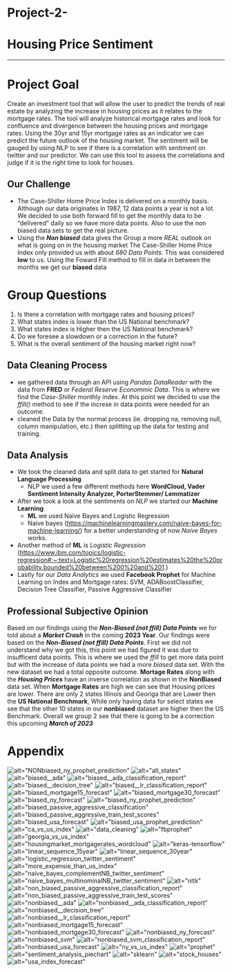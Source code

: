 # Project-2-
# Housing Price Sentiment
_________

# Project Goal 
Create an investment tool that will allow the user to predict the trends of real estate by analyzing the increase in housing prices as it relates to the mortgage rates. The tool will analyze historical mortgage rates and look for confluence and divergence between the housing prices and mortgage rates. Using the 30yr and 15yr mortgage rates as an indicator we can predict the future outlook of the housing market. The sentiment will be gauged by using NLP to see if there is a correlation with sentiment on twitter and our predictor. We can use this tool to assess the correlations and judge if it is the right time to look for houses.

## **Our Challenge**
- The Case-Shiller Home Price Index is delivered on a monthly basis. Although our data originates in 1987, 12 data points a year is not a lot. We decided to use both forward fill to get the monthly data to be “delivered” daily so we have more data points. Also to use the non biased data sets to get the real picture. 
- Using the ***Non biased*** data gives the Group a more _REAL_ outlook on what is going on in the housing market The Case-Shiller Home Price Index only provided us with about _680 Data Points_. This was considered **low** to us. Using the Foward Fill method to fill in data in between the months we get our **biased** data

# Group Questions
1. Is there a correlation with mortgage rates and housing prices?
2. What states index is lower than the US National benchmark?
3. What states index is Higher then the US National benchmark?
4. Do we foresee a slowdown or a correction in the future?
5. What is the overall sentiment of the housing market right now?

## Data Cleaning Process 

- we gathered data through an API using _Pandas DataReader_ with the data from **FRED** or _Federal Reserve Econommic Data_. This is where we find the *Case-Shiller* monthly index. At this point we decided to use the _ffill()_ method to see if the increse in data points were needed for an outcome. 
- cleaned the Data by the normal process (ie. dropping na, removing null, column manipulation, etc.) then splitting up the data for testing and training.

## Data Analysis

- We took the cleaned data and split data to get started for **Natural Language Processing** 
  - NLP we used a few different methods here **WordCloud, Vader Sentiment Intensity Analyzer, PorterStemmer/ Lemmatizer**
- After we took a look at the sentiments on _NLP_ we started our **Machine Learning**
   - **ML** we used Naive Bayes and Logistic Regression 
   - Naive bayes (https://machinelearningmastery.com/naive-bayes-for-machine-learning/) for a better understanding of now _Naive Bayes_ works.
- Another method of **ML** is _Logistic Regression_ (https://www.ibm.com/topics/logistic-regression#:~:text=Logistic%20regression%20estimates%20the%20probability,bounded%20between%200%20and%201.)
- Lastly for our _Data Analytics_ we used **Facebook Prophet** for Machine Learning on Index and Mortgage rates: SVM, ADABoostClassifier, Decision Tree Classifier, Passive Aggressive Classifier

## Professional Subjective Opinion
Based on our findings using the ***Non-Biased (not ffill) Data Points*** we for told about a ***Market Crash*** in the coming **2023 Year**.
Our findings were based on the ***Non-Biased (not ffill) Data Points***. First we did not understand why we got this, this point we had figured it was due to insufficent data points. This is where we used the _ffill_ to get more data point but with the increase of data points we had a more _biased_ data set. With the new dataset we had a total opposite outcome.
**Mortage Rates** along with the ___Housing Prices___ have an inverse correlation as shown in the **NonBiased** data set. When __Mortgage Rates__ are high we can see that Housing prices are lower.
There are only 2 states Illinois and Georiga that are Lower then the **US National Benchmark**, While only having data for select states we see that the other 10 states in our **nonbiased** dataset are higher then the US Benchmark. Overall we group 2 see that there is going to be a correction this upcoming ***March of 2023*** 




# Appendix
![alt="NONbiased_ny_prophet_prediction"](https://github.com/RichieGarafola/Project2_Housing_Price_Sentiment_Advisor/blob/main/Project%202/images/NONbiased_ny_prophet_prediction.png?raw=true)
![alt="all_states"](https://github.com/RichieGarafola/Project2_Housing_Price_Sentiment_Advisor/blob/main/Project%202/images/all_states_index.png?raw=true)
![alt="biased__ada"](https://github.com/RichieGarafola/Project2_Housing_Price_Sentiment_Advisor/blob/main/Project%202/images/biased__ada.png?raw=true)
![alt="biased__ada_classification_report"](https://github.com/RichieGarafola/Project2_Housing_Price_Sentiment_Advisor/blob/main/Project%202/images/biased__ada_classification_report.png?raw=true)
![alt="biased__decision_tree"](https://github.com/RichieGarafola/Project2_Housing_Price_Sentiment_Advisor/blob/main/Project%202/images/biased__decision_tree.png?raw=true)
![alt="biased__lr_classification_report"](https://github.com/RichieGarafola/Project2_Housing_Price_Sentiment_Advisor/blob/main/Project%202/images/biased__lr_classification_report.png?raw=true)
![alt="biased_mortgage15_forecast"](https://github.com/RichieGarafola/Project2_Housing_Price_Sentiment_Advisor/blob/main/Project%202/images/biased_mortgage15_forecast.png?raw=true)
![alt="biased_mortgage30_forecast"](https://github.com/RichieGarafola/Project2_Housing_Price_Sentiment_Advisor/blob/main/Project%202/images/biased_mortgage30_forecast.png?raw=true)
![alt="biased_ny_forecast"](https://github.com/RichieGarafola/Project2_Housing_Price_Sentiment_Advisor/blob/main/Project%202/images/biased_ny_forecast.png?raw=true)
![alt="biased_ny_prophet_prediction"](https://github.com/RichieGarafola/Project2_Housing_Price_Sentiment_Advisor/blob/main/Project%202/images/biased_ny_prophet_prediction.png?raw=true)
![alt="biased_passive_aggressive_classification"](https://github.com/RichieGarafola/Project2_Housing_Price_Sentiment_Advisor/blob/main/Project%202/images/biased_passive_aggressive_classification_report.png?raw=true)
![alt="biased_passive_aggressive_train_test_scores"](https://github.com/RichieGarafola/Project2_Housing_Price_Sentiment_Advisor/blob/main/Project%202/images/biased_passive_aggressive_train_test_scores.png?raw=true)
![alt="biased_usa_forecast"](https://github.com/RichieGarafola/Project2_Housing_Price_Sentiment_Advisor/blob/main/Project%202/images/biased_usa_forecast.png?raw=true)
![alt="biased_usa_prophet_prediction"](https://github.com/RichieGarafola/Project2_Housing_Price_Sentiment_Advisor/blob/main/Project%202/images/biased_usa_prophet_prediction.png?raw=true)
![alt="ca_vs_us_index"](https://github.com/RichieGarafola/Project2_Housing_Price_Sentiment_Advisor/blob/main/Project%202/images/ca_vs_us_index.png?raw=true)
![alt="data_cleaning"](https://github.com/RichieGarafola/Project2_Housing_Price_Sentiment_Advisor/blob/main/Project%202/images/data_cleaning.png?raw=true)
![alt="fbprophet"](https://github.com/RichieGarafola/Project2_Housing_Price_Sentiment_Advisor/blob/main/Project%202/images/fbprophet.png?raw=true)
![alt="georgia_vs_us_index"](https://github.com/RichieGarafola/Project2_Housing_Price_Sentiment_Advisor/blob/main/Project%202/images/georgia_vs_us_index.png?raw=true)
![alt="housingmarket_mortgagerates_wordcloud"](https://github.com/RichieGarafola/Project2_Housing_Price_Sentiment_Advisor/blob/main/Project%202/images/housingmarket_mortgagerates_wordcloud.png?raw=true)
![alt="keras-tensorflow"](https://github.com/RichieGarafola/Project2_Housing_Price_Sentiment_Advisor/blob/main/Project%202/images/keras-tensorflow.jpg?raw=true)
![alt="linear_sequence_15year"]([https://github.com/RichieGarafola/Project2_Housing_Price_Sentiment_Advisor/blob/main/Project%202/images/keras-tensorflow.jpg?raw=true](https://github.com/RichieGarafola/Project2_Housing_Price_Sentiment_Advisor/blob/main/Project%202/images/linear_sequence_15year.png?raw=true))
![alt="linear_sequence_30year"]([images/linear_sequence_30year.PNG](https://github.com/RichieGarafola/Project2_Housing_Price_Sentiment_Advisor/blob/main/Project%202/images/linear_sequence_30year.png?raw=true))
![alt="logistic_regression_twitter_sentiment"](https://github.com/RichieGarafola/Project2_Housing_Price_Sentiment_Advisor/blob/main/Project%202/images/logistic_regression_twitter%20sentiment.png?raw=true)
![alt="more_expensie_than_us_index"](https://github.com/RichieGarafola/Project2_Housing_Price_Sentiment_Advisor/blob/main/Project%202/images/more_expensie_than_us_index.png?raw=true)
![alt="naive_bayes_complementNB_twitter_sentiment"](https://github.com/RichieGarafola/Project2_Housing_Price_Sentiment_Advisor/blob/main/Project%202/images/naive_bayes_complementNB_twitter%20sentiment.png?raw=true)
![alt="naive_bayes_multinominalNB_twitter_sentiment"](https://github.com/RichieGarafola/Project2_Housing_Price_Sentiment_Advisor/blob/main/Project%202/images/naive_bayes_multinominalNB_twitter%20sentiment.png?raw=true)
![alt="nltk"](https://github.com/RichieGarafola/Project2_Housing_Price_Sentiment_Advisor/blob/main/Project%202/images/nltk.png?raw=true)
![alt="non_biased_passive_aggressive_classification_report"](https://github.com/RichieGarafola/Project2_Housing_Price_Sentiment_Advisor/blob/main/Project%202/images/non_biased_passive_aggressive_classification_report.png?raw=true)
![alt="non_biased_passive_aggressive_train_test_scores"](https://github.com/RichieGarafola/Project2_Housing_Price_Sentiment_Advisor/blob/main/Project%202/images/non_biased_passive_aggressive_train_test_scores.png?raw=true)
![alt="nonbiased__ada"](https://github.com/RichieGarafola/Project2_Housing_Price_Sentiment_Advisor/blob/main/Project%202/images/nonbiased__ada.png?raw=true)
![alt="nonbiased__ada_classification_report"](https://github.com/RichieGarafola/Project2_Housing_Price_Sentiment_Advisor/blob/main/Project%202/images/nonbiased__ada_classification_report.png?raw=true)
![alt="nonbiased__decision_tree"](https://github.com/RichieGarafola/Project2_Housing_Price_Sentiment_Advisor/blob/main/Project%202/images/nonbiased__decision_tree.png?raw=true)
![alt="nonbiased__lr_classification_report"](https://github.com/RichieGarafola/Project2_Housing_Price_Sentiment_Advisor/blob/main/Project%202/images/nonbiased__lr_classification_report.png?raw=true)
![alt="nonbiased_mortgage15_forecast"](https://github.com/RichieGarafola/Project2_Housing_Price_Sentiment_Advisor/blob/main/Project%202/images/nonbiased_mortgage15_forecast.png?raw=true)
![alt="nonbiased_mortgage30_forecast"](https://github.com/RichieGarafola/Project2_Housing_Price_Sentiment_Advisor/blob/main/Project%202/images/nonbiased_mortgage30_forecast.png?raw=true)
![alt="nonbiased_ny_forecast"](https://github.com/RichieGarafola/Project2_Housing_Price_Sentiment_Advisor/blob/main/Project%202/images/nonbiased_ny_forecast.png?raw=true)
![alt="nonbiased_svm"](https://github.com/RichieGarafola/Project2_Housing_Price_Sentiment_Advisor/blob/main/Project%202/images/nonbiased_svm.png?raw=true)
![alt="nonbiased_svm_classification_report"](https://github.com/RichieGarafola/Project2_Housing_Price_Sentiment_Advisor/blob/main/Project%202/images/nonbiased_svm_classification_report.png?raw=true)
![alt="nonbiased_usa_forecast"](https://github.com/RichieGarafola/Project2_Housing_Price_Sentiment_Advisor/blob/main/Project%202/images/nonbiased_usa_forecast.png?raw=true)
![alt="ny_vs_us_index"](https://github.com/RichieGarafola/Project2_Housing_Price_Sentiment_Advisor/blob/main/Project%202/images/ny_vs_us_index.png?raw=true)
![alt="prophet"](https://github.com/RichieGarafola/Project2_Housing_Price_Sentiment_Advisor/blob/main/Project%202/images/prophet.png?raw=true)
![alt="sentiment_analysis_piechart"](https://github.com/RichieGarafola/Project2_Housing_Price_Sentiment_Advisor/blob/main/Project%202/images/sentiment_analysis_piechart.png?raw=true)
![alt="sklearn"](https://github.com/RichieGarafola/Project2_Housing_Price_Sentiment_Advisor/blob/main/Project%202/images/sklearn.png?raw=true)
![alt="stock_houses"](https://github.com/RichieGarafola/Project2_Housing_Price_Sentiment_Advisor/blob/main/Project%202/images/stock_houses.jpg?raw=true)
![alt="usa_index_forecast"](https://github.com/RichieGarafola/Project2_Housing_Price_Sentiment_Advisor/blob/main/Project%202/images/usa_index_forecast.png?raw=true)
    
    
